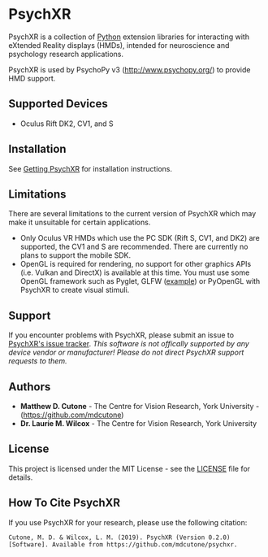 # PsychXR

PsychXR is a collection of [Python](https://www.python.org/) extension libraries for interacting with eXtended Reality displays (HMDs), intended for neuroscience and psychology research applications. 

PsychXR is used by PsychoPy v3 (http://www.psychopy.org/) to provide HMD support.

## Supported Devices

* Oculus Rift DK2, CV1, and S

## Installation

See [Getting PsychXR](http://psychxr.org/installing.html) for installation instructions.

## Limitations

There are several limitations to the current version of PsychXR which may make it unsuitable for certain applications.

* Only Oculus VR HMDs which use the PC SDK (Rift S, CV1, and DK2) are supported, the CV1 and S are recommended. There are currently no plans to support the mobile SDK.
* OpenGL is required for rendering, no support for other graphics APIs (i.e. Vulkan and DirectX) is available at this time. You must use some OpenGL framework such as Pyglet, GLFW ([example](https://github.com/mdcutone/psychxr/blob/master/demo/rift/libovr_headtracking.py)) or PyOpenGL with PsychXR to create visual stimuli.

## Support

If you encounter problems with PsychXR, please submit an issue to [PsychXR's issue tracker](https://github.com/mdcutone/psychxr/issues). *This software is not offically supported by any device vendor or manufacturer! Please do not direct PsychXR support requests to them.*

## Authors

* **Matthew D. Cutone** - The Centre for Vision Research, York University - (https://github.com/mdcutone)
* **Dr. Laurie M. Wilcox** - The Centre for Vision Research, York University

## License

This project is licensed under the MIT License - see the [LICENSE](LICENSE) file for details.

## How To Cite PsychXR

If you use PsychXR for your research, please use the following citation:

```
Cutone, M. D. & Wilcox, L. M. (2019). PsychXR (Version 0.2.0) [Software]. Available from https://github.com/mdcutone/psychxr.
```

